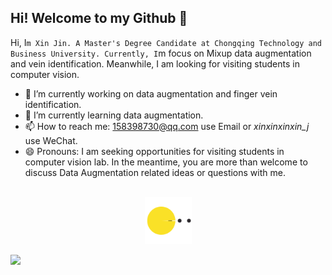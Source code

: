 ## Hi! Welcome to my Github 🥳 
Hi, I`m Xin Jin. A Master's Degree Candidate at Chongqing Technology and Business University. Currently, I`m focus on Mixup data augmentation and vein identification. Meanwhile, I am looking for visiting students in computer vision.
- 🔭 I’m currently working on data augmentation and finger vein identification.
- 🌱 I’m currently learning data augmentation.
- 📫 How to reach me: 158398730@qq.com use Email or *xinxinxinxin_j* use WeChat.
- 😄 Pronouns: I am seeking opportunities for visiting students in computer vision lab. In the meantime, you are more than welcome to discuss Data Augmentation related ideas or questions with me.

<div align="center">
  <br>
  <img src="https://raw.githubusercontent.com/Aniket965/Aniket965/master/pacman.svg?sanitize=true" width="75" height="75">
</div>
<p>
	<img width="50%" align="left" src="https://github-readme-stats.vercel.app/api?username=JinXins&show_icons=true&hide_border=true" />
  
</p>

<!--
**JinXins/JinXins** is a ✨ _special_ ✨ repository because its `README.md` (this file) appears on your GitHub profile.

Here are some ideas to get you started:

- 🔭 I’m currently working on ...
- 🌱 I’m currently learning ...
- 👯 I’m looking to collaborate on ...
- 🤔 I’m looking for help with ...
- 💬 Ask me about ...
- 📫 How to reach me: ...
- 😄 Pronouns: ...
- ⚡ Fun fact: ...
-->
